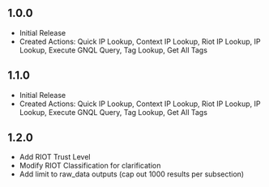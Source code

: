 ## 1.0.0
  - Initial Release
  - Created Actions: Quick IP Lookup, Context IP Lookup, Riot IP Lookup, IP Lookup, Execute GNQL Query, Tag Lookup,
    Get All Tags
    
## 1.1.0
  - Initial Release
  - Created Actions: Quick IP Lookup, Context IP Lookup, Riot IP Lookup, IP Lookup, Execute GNQL Query, Tag Lookup,
    Get All Tags
    
## 1.2.0
  - Add RIOT Trust Level
  - Modify RIOT Classification for clarification
  - Add limit to raw_data outputs (cap out 1000 results per subsection)